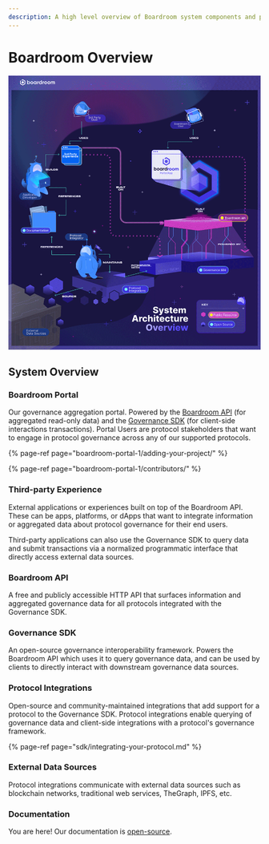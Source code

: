 ```yaml
---
description: A high level overview of Boardroom system components and product offerings
---
```


# Boardroom Overview



![Click to expand - this diagram illustrates the major components of the Boardroom platform](.gitbook/assets/boardroom-systemarch-overview-small.gif)

## System Overview

### Boardroom Portal

Our governance aggregation portal. Powered by the [Boardroom API](boardroom-api/boardroom-api.md) \(for aggregated read-only data\) and the [Governance SDK](sdk/governance-sdk.md) \(for client-side interactions transactions\). Portal Users are protocol stakeholders that want to engage in protocol governance across any of our supported protocols.

{% page-ref page="boardroom-portal-1/adding-your-project/" %}

{% page-ref page="boardroom-portal-1/contributors/" %}

### Third-party Experience

External applications or experiences built on top of the Boardroom API. These can be apps, platforms, or dApps that want to integrate information or aggregated data about protocol governance for their end users.

Third-party applications can also use the Governance SDK to query data and submit transactions via a normalized programmatic interface that directly access external data sources.

### Boardroom API

A free and publicly accessible HTTP API that surfaces information and aggregated governance data for all protocols integrated with the Governance SDK.

### Governance SDK

An open-source governance interoperability framework. Powers the Boardroom API which uses it to query governance data, and can be used by clients to directly interact with downstream governance data sources.

### Protocol Integrations

Open-source and community-maintained integrations that add support for a protocol to the Governance SDK. Protocol integrations enable querying of governance data and client-side integrations with a protocol's governance framework.

{% page-ref page="sdk/integrating-your-protocol.md" %}

### External Data Sources

Protocol integrations communicate with external data sources such as blockchain networks, traditional web services, TheGraph, IPFS, etc.

### Documentation

You are here! Our documentation is [open-source](https://github.com/boardroom-inc/documentation).



